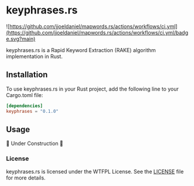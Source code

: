 # keyphrases.rs

![https://github.com/jjoeldaniel/mapwords.rs/actions/workflows/ci.yml](https://github.com/jjoeldaniel/mapwords.rs/actions/workflows/ci.yml/badge.svg?main)

keyphrases.rs is a Rapid Keyword Extraction (RAKE) algorithm implementation in Rust.

## Installation

To use keyphrases.rs in your Rust project, add the following line to your Cargo.toml file:

```toml
[dependencies]
keyphrases = "0.1.0"
```

## Usage

🚧 Under Construction 🚧

### License

keyphrases.rs is licensed under the WTFPL License. See the [LICENSE](https://github.com/jjoeldaniel/mapwords.rs/blob/main/LICENSE) file for more details.
